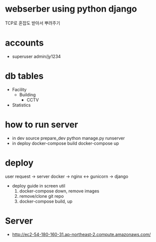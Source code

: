 # webserber using python django
TCP로 혼잡도 받아서 뿌려주기

# accounts
- superuser
    admin/jy1234

# db tables
- Facility
  - Building
    - CCTV
- Statistics

# how to run server
- in dev
    source prepare_dev
    python manage.py runserver
- in deploy
    docker-compose build
    docker-compose up

# deploy
user request -> server docker -> nginx <-> gunicorn -> django
- deploy guide
  in screen util
  1. docker-compose down, remove images
  2. remove/clone git repo
  3. docker-compose build, up

# Server
- http://ec2-54-180-160-31.ap-northeast-2.compute.amazonaws.com/
